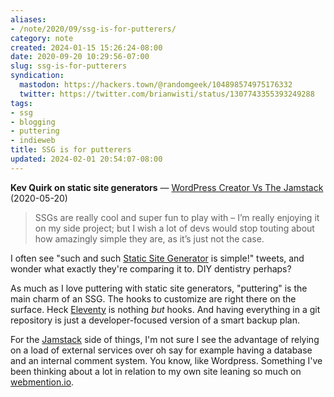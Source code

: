 ```yaml
---
aliases:
- /note/2020/09/ssg-is-for-putterers/
category: note
created: 2024-01-15 15:26:24-08:00
date: 2020-09-20 10:29:56-07:00
slug: ssg-is-for-putterers
syndication:
  mastodon: https://hackers.town/@randomgeek/104898574975176332
  twitter: https://twitter.com/brianwisti/status/1307743355393249288
tags:
- ssg
- blogging
- puttering
- indieweb
title: SSG is for putterers
updated: 2024-02-01 20:54:07-08:00
---
```


**Kev Quirk on static site generators** — [WordPress Creator Vs The Jamstack](https://kevq.uk/wordpress-creator-vs-the-jamstack/) (2020-05-20)

 > 
 > SSGs are really cool and super fun to play with – I’m really enjoying it on
 > my side project; but I wish a lot of devs would stop touting about how
 > amazingly simple they are, as it’s just not the case.

I often see "such and such [Static Site Generator](../../../card/Static%20Site%20Generator.md) is simple!" tweets, and wonder what exactly they're comparing it to. DIY dentistry perhaps?

As much as I love puttering with static site generators, "puttering" is the main charm of an SSG. The hooks to customize are right there on the surface. Heck [Eleventy](../../../card/Eleventy.md) is nothing *but* hooks. And having everything in a git repository is just a developer-focused version of a smart backup plan.

For the [Jamstack](https://jamstack.org/) side of things, I'm not sure I see the advantage of relying on a load of external services over oh say for example having a database and an internal comment system. You know, like Wordpress. Something I've been thinking about a lot in relation to my own site leaning so much on [webmention.io](https://webmention.io/).